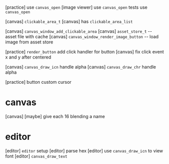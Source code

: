 [practice] use `canvas_open`
[image viewer] use `canvas_open`
tests use `canvas_open`

[canvas] `clickable_area_t`
[canvas] has `clickable_area_list`

[canvas] `canvas_window_add_clickable_area`
[canvas] `asset_store_t` -- asset file with cache
[canvas] `canvas_window_render_image_button` -- load image from asset store

[practice] `render_button` add click handler for button
[canvas] fix click event x and y after centered

[canvas] `canvas_draw_icn` handle alpha
[canvas] `canvas_draw_chr` handle alpha

[practice] button custom cursor

# canvas

[canvas] [maybe] give each 16 blending a name

# editor

[editor] `editor` setup
[editor] parse hex
[editor] use `canvas_draw_icn` to view font
[editor] `canvas_draw_text`
